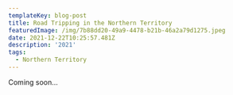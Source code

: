 ```yaml
---
templateKey: blog-post
title: Road Tripping in the Northern Territory
featuredImage: /img/7b88dd20-49a9-4478-b21b-46a2a79d1275.jpeg
date: 2021-12-22T10:25:57.481Z
description: '2021'
tags:
  - Northern Territory
---
```

Coming soon...
